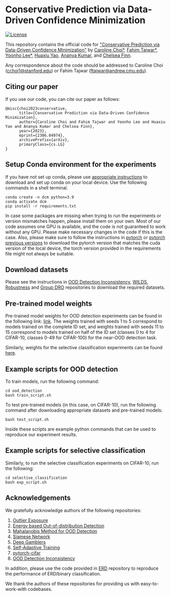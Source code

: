 # Conservative Prediction via Data-Driven Confidence Minimization
[![License](https://img.shields.io/badge/license-MIT-blue.svg)](https://github.com/rlworkgroup/metaworld/blob/master/LICENSE)

This repository contains the official code for ["Conservative Prediction via Data-Driven Confidence Minimization"](https://arxiv.org/abs/2306.04974) by [Caroline Choi*](https://www.linkedin.com/in/caroline-choi-4a915012a/), [Fahim Tajwar*](https://tajwarfahim.github.io/), [Yoonho Lee*](https://yoonholee.com/), [Huaxiu Yao](https://www.huaxiuyao.io/), [Ananya Kumar](https://ananyakumar.wordpress.com/), and [Chelsea Finn](https://ai.stanford.edu/~cbfinn/).

Any correspondence about the code should be addressed to Caroline Choi (cchoi1@stanford.edu) or Fahim Tajwar (ftajwar@andrew.cmu.edu).

## Citing our paper

If you use our code, you can cite our paper as follows:

```
@misc{choi2023conservative,
      title={Conservative Prediction via Data-Driven Confidence Minimization}, 
      author={Caroline Choi and Fahim Tajwar and Yoonho Lee and Huaxiu Yao and Ananya Kumar and Chelsea Finn},
      year={2023},
      eprint={2306.04974},
      archivePrefix={arXiv},
      primaryClass={cs.LG}
}
```

## Setup Conda environment for the experiments

If you have not set up conda, please use [appropriate instructions](https://docs.conda.io/projects/conda/en/latest/user-guide/install/index.html) to download and set up conda on your local device. Use the following commands in a shell terminal.

```
conda create -n dcm python=3.9
conda activate dcm
pip install -r requirements.txt
```

In case some packages are missing when trying to run the experiments or version mismatches happen, please install them on your own. Most of our code assumes one GPU is available, and the code is not guaranteed to work without any GPU. Please make necessary changes in the code if this is the case. Also, please make sure to follow the instructions in [pytorch](https://pytorch.org/get-started/locally/) or [pytorch previous versions](https://pytorch.org/get-started/previous-versions/) to download the pytorch version that matches the cuda version of the local device, the torch version provided in the requirements file might not always be suitable.

## Download datasets

Please see the instructions in [OOD Detection Inconsistency](https://github.com/tajwarfahim/OOD_Detection_Inconsistency), [WILDS](https://github.com/p-lambda/wilds), [Robustness](https://github.com/hendrycks/robustness) and [Group DRO](https://github.com/kohpangwei/group_DRO) repositories to download the required datasets.

## Pre-trained model weights

Pre-trained model weights for OOD detection experiments can be found in the following link: [link](https://drive.google.com/drive/folders/1fDfVdyFtMdArI1H2i4zLdPe3bT5c1IoW?usp=sharing). The weights trained with seeds 1 to 5 correspond to models trained on the complete ID set, and weights trained with seeds 11 to 15 correspond to models trained on half of the ID set (classes 0 to 4 for CIFAR-10, classes 0-49 for CIFAR-100) for the near-OOD detection task.

Similarly, weights for the selective classification experiments can be found [here](https://drive.google.com/drive/folders/1Wg-bznMcdu6dcgFBzGdvJP1A_I3wOD7y?usp=sharing).

## Example scripts for OOD detection

To train models, run the following command:

```
cd ood_detection
bash train_script.sh
```

To test pre-trained models (in this case, on CIFAR-10), run the following command after downloading appropriate datasets and pre-trained models:

```
bash test_script.sh
```

Inside these scripts are example python commands that can be used to reproduce our experiment results.


## Example scripts for selective classification

Similarly, to run the selective classification experiments on CIFAR-10, run the following:

```
cd selective_classification
bash exp_script.sh
```

## Acknowledgements
We gratefully acknowledge authors of the following repositories:

1. [Outlier Exposure](https://github.com/hendrycks/outlier-exposure)
2. [Energy based Out-of-distribution Detection](https://github.com/wetliu/energy_ood)
3. [Mahalanobis Method for OOD Detection](https://github.com/pokaxpoka/deep_Mahalanobis_detector)
4. [Siamese Network](https://github.com/fangpin/siamese-pytorch)
5. [Deep Gamblers](https://github.com/Z-T-WANG/NIPS2019DeepGamblers)
6. [Self-Adaptive Training](https://github.com/LayneH/self-adaptive-training)
7. [pytorch-cifar](https://github.com/kuangliu/pytorch-cifar)
8. [OOD Detection Inconsistency](https://github.com/tajwarfahim/OOD_Detection_Inconsistency)

In addition, please use the code provided in [ERD](https://github.com/ericpts/ERD) repository to reproduce the performance of ERD/binary classification.

We thank the authors of these repositories for providing us with easy-to-work-with codebases.



